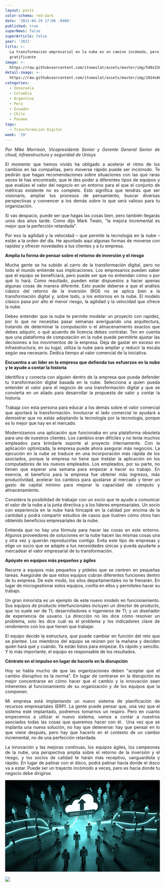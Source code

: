 ```yaml
---
layout: posts
color-schema: red-dark
date: '2021-04-29 17:08 -0400'
published: true
superNews: false
superArticle: false
year: '2021'
title: >-
  La transformación empresarial en la nube es un camino incómodo, pero
  gratificante
image: >-
  https://raw.githubusercontent.com/itnewslat/assets/master/img/540x320/Nube-Publica-p.jpg
detail-image: >-
  https://raw.githubusercontent.com/itnewslat/assets/master/img/1024x680/Nube-Publica-g.jpg
categories:
  - Venezuela
  - Colombia
  - Argentina
  - Perú
  - Ecuador
  - Chile
  - Panama
tags:
  - Transformación Digital
week: '19'
---
```

<p style="text-align: justify;"><em>Por Mike Morrison, Vicepresidente Senior y Gerente General Senior de cloud, infraestructura y seguridad de Unisys</em></p>
<p style="text-align: justify;">El momento que hemos vivido ha obligado a acelerar el ritmo de los cambios en las compañías, pero moverse rápido puede ser incómodo. Te pedirán que hagas recomendaciones sobre situaciones con las que raras veces te has encontrado, que le des poder a diferentes tipos de equipos y que evalúes el valor del negocio en un entorno para el que el conjunto de métricas existente no es completo. Esto significa que tendrás que ser visionario, ampliar tus procesos de pensamiento, buscar diversas perspectivas y convencer a los demás sobre lo que será valioso para tu organización.</p>
<p style="text-align: justify;">Si vas despacio, puede ser que hagas las cosas bien, pero también llegarás unos dos años tarde. Como dijo Mark Twain, "la mejora incremental es mejor que la perfección retardada".</p>
<p style="text-align: justify;">Por eso la agilidad y la velocidad – que permite la tecnología en la nube – están a la orden del día. He apuntado aquí algunas formas de moverse con rapidez y ofrecer novedades a tus clientes y a tu empresa.</p>
<p style="text-align: justify;"><strong>Amplía tu forma de pensar sobre el retorno de inversión y el riesgo</strong></p>
<p style="text-align: justify;">Mucha gente se ha subido al carro de la transformación digital, pero no todo el mundo entiende sus implicaciones. Los empresarios pueden saber que el equipo se beneficiará, pero puede ser que no entiendan cómo o por qué lo hará. Como resultado, pueden estar dispuestos a hacer apenas algunas cosas de manera diferente. Esto puede deberse a que el análisis clásico del retorno de la inversión (ROI) no se aplica bien a la transformación digital y, sobre todo, a los entornos en la nube. El modelo clásico pasa por alto el menor riesgo, la agilidad y la velocidad que ofrece la nube.</p>
<p style="text-align: justify;">Debes entender que la nube te permite modelar un proyecto con rapidez, por lo que no necesitas pasar semanas averiguando una arquitectura, tratando de determinar la computación o el almacenamiento exactos que debes adquirir, o qué acuerdo de licencia debes contratar. Ten en cuenta que una plataforma de computación en la nube puede permitirte ajustar las decisiones a los movimientos de la empresa. Deja de gastar en exceso en infraestructura; en su lugar, utiliza la nube para ampliar y reducir la escala según sea necesario. Dedica tiempo al valor comercial de la iniciativa.</p>
<p style="text-align: justify;"><strong>Encuentra a un líder en la empresa que defienda tus esfuerzos en la nube y te ayude a contar la historia</strong></p>
<p style="text-align: justify;">Identifica y conecta con alguien dentro de la empresa que pueda defender tu transformación digital basada en la nube. Selecciona a quien pueda entender el valor para el negocio de una transformación digital y que se convierta en un aliado para desarrollar la propuesta de valor y contar la historia.</p>
<p style="text-align: justify;">Trabaja con esta persona para educar a los demás sobre el valor comercial que aportará la transformación. Involucrar el lado comercial te ayudará a demostrar que no estás adoptando la tecnología por la tecnología, porque es lo mejor que hay en el mercado.</p>
<p style="text-align: justify;">Modernizamos una aplicación que funcionaba en una plataforma obsoleta para uno de nuestros clientes. Los cambios eran difíciles y no tenía muchos empleados para brindarle soporte al proyecto internamente. Con la aplicación optimizada, la empresa puede ahora asegurar más negocios. La ejecución en la nube se traduce en una incorporación más rápida de los asociados, porque la empresa no tiene que instalar la aplicación en los computadores de los nuevos empleados. Los empleados, por su parte, no tienen que esperar una semana para empezar a hacer su trabajo. En esencia, el beneficio para la empresa fue obtener más ingresos, más productividad, acelerar los cambios para ajustarse al mercado y tener un gasto de capital mínimo para mejorar la capacidad de cómputo y almacenamiento.</p>
<p style="text-align: justify;">Considera la posibilidad de trabajar con un socio que te ayude a comunicar el valor de la nube a la junta directiva y a los líderes empresariales. Un socio con experiencia en la nube hará hincapié en la calidad por encima de la cantidad y podrá compartir estudios de casos que ilustren cómo otros han obtenido beneficios empresariales de la nube.</p>
<p style="text-align: justify;">Entienda que no hay una fórmula para hacer las cosas en este entorno. Algunos proveedores de soluciones en la nube hacen las mismas cosas una y otra vez y querrán reproducirlas contigo. Evita este tipo de empresas y elige un socio que se adapte a tus necesidades únicas y pueda ayudarte a mercadear el valor empresarial de tu transformación.</p>
<p style="text-align: justify;"><strong>Apóyate en equipos más pequeños y ágiles</strong></p>
<p style="text-align: justify;">Recurre a equipos más pequeños y pídeles que se centren en pequeñas tareas. Asegúrate de que estos equipos cubran diferentes funciones dentro de tu empresa. De este modo, los silos departamentales no te frenarán. En lugar de microgestionar estos equipos, confía en ellos y permíteles hacer su trabajo.</p>
<p style="text-align: justify;">Un gran minorista es un ejemplo de este nuevo modelo en funcionamiento. Sus equipos de producto interfuncionales incluyen un director de producto, que no suele ser de TI; desarrolladores o ingenieros de TI; y un diseñador de experiencia de usuario. La dirección no les dice cómo resolver un problema, solo les dice cuál es el problema y los indicadores clave de rendimiento con los que tienen que trabajar.</p>
<p style="text-align: justify;">El equipo decide la estructura, que puede cambiar en función del reto que se plantee. Los miembros del equipo se reúnen por la mañana y deciden quién hará qué y cuándo. Ya están listos para empezar. Es rápido y sencillo. Y lo más importante, el equipo es responsable de los resultados.</p>
<p style="text-align: justify;"><strong>Céntrate en el impulso en lugar de hacerlo en la disrupción</strong></p>
<p style="text-align: justify;">Hoy se habla mucho de que las organizaciones deben "aceptar que el cambio disruptivo es la norma". En lugar de centrarse en la disrupción es mejor concentrarse en cómo hacer que el cambio y la innovación sean inherentes al funcionamiento de su organización y de los equipos que la componen.</p>
<p style="text-align: justify;">Mi empresa está implantando un nuevo sistema de planificación de recursos empresariales (ERP). La gente puede pensar que, una vez que el sistema esté implantado, podremos tomarnos un respiro. Pero en cuanto empecemos a utilizar el nuevo sistema, vamos a contar a nuestros asociados todas las cosas que queremos hacer con él.  Una vez que se implanta una nueva solución, no hay que detenerse: hay que pensar en lo que viene después, pero hay que hacerlo en el contexto de un cambio incremental, no de una perfección retardada.</p>
<p style="text-align: justify;">La innovación y las mejoras continuas, los equipos ágiles, los campeones de la nube, una perspectiva amplia sobre el retorno de la inversión y el riesgo, y los socios de calidad te harán más receptivo, vanguardista y rápido. En lugar de patinar con el disco, podrá patinar hacia donde el disco va a estar. Puede ser un trayecto incómodo a veces, pero es hacia donde tu negocio debe dirigirse.</p>

![](https://raw.githubusercontent.com/itnewslat/assets/master/img/540x320/Nube-Publica-p.jpg)

<img src="https://tracker.metricool.com/c3po.jpg?hash=56f88a41e39ab42c063cc51676587a04"/>